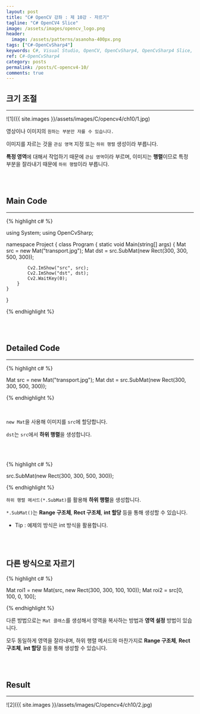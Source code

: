 ```yaml
---
layout: post
title: "C# OpenCV 강좌 : 제 10강 - 자르기"
tagline: "C# OpenCV4 Slice"
image: /assets/images/opencv_logo.png
header:
  image: /assets/patterns/asanoha-400px.png
tags: ["C#-OpenCvSharp4"]
keywords: C#, Visual Studio, OpenCV, OpenCvSharp4, OpenCvSharp4 Slice, OpenCvSharp4 ROI, OpenCvSharp4 SubMat
ref: C#-OpenCvSharp4
category: posts
permalink: /posts/C-opencv4-10/
comments: true
---
```


## 크기 조절 ##
----------

![1]({{ site.images }}/assets/images/C/opencv4/ch10/1.jpg)

영상이나 이미지의 `원하는 부분만 자를 수 있습니다.`

이미지를 자르는 것을 `관심 영역` 지정 또는 `하위 행렬` 생성이라 부릅니다.

**특정 영역**에 대해서 작업하기 때문에 `관심 영역`이라 부르며, 이미지는 **행렬**이므로 특정 부분을 잘라내기 때문에 `하위 행렬`이라 부릅니다.

<br>
<br>

## Main Code ##
----------

{% highlight c# %}

using System;
using OpenCvSharp;

namespace Project
{
    class Program
    {
        static void Main(string[] args)
        {
            Mat src = new Mat("transport.jpg");
            Mat dst = src.SubMat(new Rect(300, 300, 500, 300));

            Cv2.ImShow("src", src);
            Cv2.ImShow("dst", dst);
            Cv2.WaitKey(0);
        }
    }
}

{% endhighlight %}

<br>
<br>

## Detailed Code ##
----------

{% highlight c# %}

Mat src = new Mat("transport.jpg");
Mat dst = src.SubMat(new Rect(300, 300, 500, 300));

{% endhighlight %}

<br>

`new Mat`을 사용해 이미지를 `src`에 할당합니다.

`dst`는 `src`에서 **하위 행렬**을 생성합니다.

<br>
<br>

{% highlight c# %}

src.SubMat(new Rect(300, 300, 500, 300));

{% endhighlight %}

`하위 행렬 메서드(*.SubMat)`를 활용해 **하위 행렬**을 생성합니다.

`*.SubMat()`는 **Range 구조체**, **Rect 구조체**, **int 할당** 등을 통해 생성할 수 있습니다.

* Tip : 예제의 방식은 int 방식을 활용합니다.

<br>
<br>

## 다른 방식으로 자르기 ##

{% highlight c# %}

Mat roi1 = new Mat(src, new Rect(300, 300, 100, 100));
Mat roi2 = src[0, 100, 0, 100];

{% endhighlight %}

다른 방법으로는 `Mat 클래스`를 생성해서 영역을 복사하는 방법과 **영역 설정** 방법이 있습니다.

모두 동일하게 영역을 잘라내며, 하위 행렬 메서드와 마찬가지로 **Range 구조체**, **Rect 구조체**, **int 할당** 등을 통해 생성할 수 있습니다.

<br>
<br>

## Result ##
----------

![2]({{ site.images }}/assets/images/C/opencv4/ch10/2.jpg)
